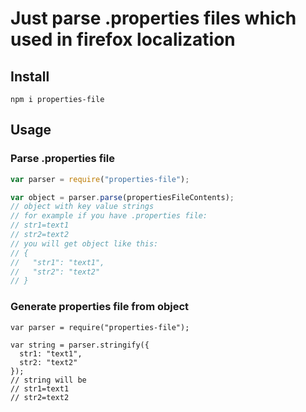 # Just parse .properties files which used in firefox localization

## Install

`npm i properties-file`

## Usage

### Parse .properties file

```js
var parser = require("properties-file");

var object = parser.parse(propertiesFileContents);
// object with key value strings
// for example if you have .properties file:
// str1=text1
// str2=text2
// you will get object like this:
// {
//   "str1": "text1",
//   "str2": "text2"
// }
```

### Generate properties file from object

```
var parser = require("properties-file");

var string = parser.stringify({
  str1: "text1",
  str2: "text2"
});
// string will be
// str1=text1
// str2=text2
```


